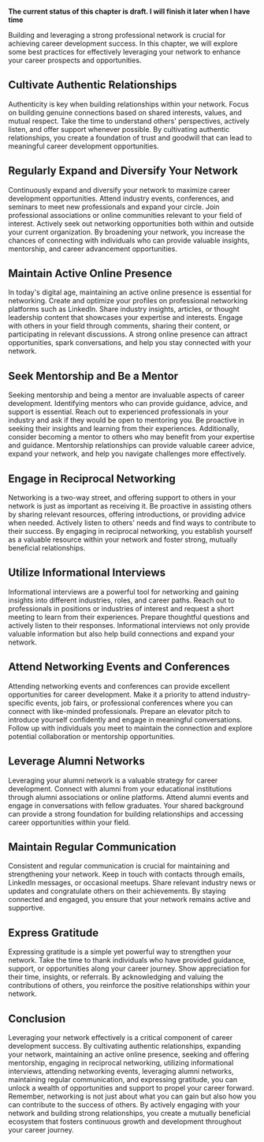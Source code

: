 **The current status of this chapter is draft. I will finish it later when I have time**

Building and leveraging a strong professional network is crucial for achieving career development success. In this chapter, we will explore some best practices for effectively leveraging your network to enhance your career prospects and opportunities.

Cultivate Authentic Relationships
---------------------------------

Authenticity is key when building relationships within your network. Focus on building genuine connections based on shared interests, values, and mutual respect. Take the time to understand others' perspectives, actively listen, and offer support whenever possible. By cultivating authentic relationships, you create a foundation of trust and goodwill that can lead to meaningful career development opportunities.

Regularly Expand and Diversify Your Network
-------------------------------------------

Continuously expand and diversify your network to maximize career development opportunities. Attend industry events, conferences, and seminars to meet new professionals and expand your circle. Join professional associations or online communities relevant to your field of interest. Actively seek out networking opportunities both within and outside your current organization. By broadening your network, you increase the chances of connecting with individuals who can provide valuable insights, mentorship, and career advancement opportunities.

Maintain Active Online Presence
-------------------------------

In today's digital age, maintaining an active online presence is essential for networking. Create and optimize your profiles on professional networking platforms such as LinkedIn. Share industry insights, articles, or thought leadership content that showcases your expertise and interests. Engage with others in your field through comments, sharing their content, or participating in relevant discussions. A strong online presence can attract opportunities, spark conversations, and help you stay connected with your network.

Seek Mentorship and Be a Mentor
-------------------------------

Seeking mentorship and being a mentor are invaluable aspects of career development. Identifying mentors who can provide guidance, advice, and support is essential. Reach out to experienced professionals in your industry and ask if they would be open to mentoring you. Be proactive in seeking their insights and learning from their experiences. Additionally, consider becoming a mentor to others who may benefit from your expertise and guidance. Mentorship relationships can provide valuable career advice, expand your network, and help you navigate challenges more effectively.

Engage in Reciprocal Networking
-------------------------------

Networking is a two-way street, and offering support to others in your network is just as important as receiving it. Be proactive in assisting others by sharing relevant resources, offering introductions, or providing advice when needed. Actively listen to others' needs and find ways to contribute to their success. By engaging in reciprocal networking, you establish yourself as a valuable resource within your network and foster strong, mutually beneficial relationships.

Utilize Informational Interviews
--------------------------------

Informational interviews are a powerful tool for networking and gaining insights into different industries, roles, and career paths. Reach out to professionals in positions or industries of interest and request a short meeting to learn from their experiences. Prepare thoughtful questions and actively listen to their responses. Informational interviews not only provide valuable information but also help build connections and expand your network.

Attend Networking Events and Conferences
----------------------------------------

Attending networking events and conferences can provide excellent opportunities for career development. Make it a priority to attend industry-specific events, job fairs, or professional conferences where you can connect with like-minded professionals. Prepare an elevator pitch to introduce yourself confidently and engage in meaningful conversations. Follow up with individuals you meet to maintain the connection and explore potential collaboration or mentorship opportunities.

Leverage Alumni Networks
------------------------

Leveraging your alumni network is a valuable strategy for career development. Connect with alumni from your educational institutions through alumni associations or online platforms. Attend alumni events and engage in conversations with fellow graduates. Your shared background can provide a strong foundation for building relationships and accessing career opportunities within your field.

Maintain Regular Communication
------------------------------

Consistent and regular communication is crucial for maintaining and strengthening your network. Keep in touch with contacts through emails, LinkedIn messages, or occasional meetups. Share relevant industry news or updates and congratulate others on their achievements. By staying connected and engaged, you ensure that your network remains active and supportive.

Express Gratitude
-----------------

Expressing gratitude is a simple yet powerful way to strengthen your network. Take the time to thank individuals who have provided guidance, support, or opportunities along your career journey. Show appreciation for their time, insights, or referrals. By acknowledging and valuing the contributions of others, you reinforce the positive relationships within your network.

Conclusion
----------

Leveraging your network effectively is a critical component of career development success. By cultivating authentic relationships, expanding your network, maintaining an active online presence, seeking and offering mentorship, engaging in reciprocal networking, utilizing informational interviews, attending networking events, leveraging alumni networks, maintaining regular communication, and expressing gratitude, you can unlock a wealth of opportunities and support to propel your career forward. Remember, networking is not just about what you can gain but also how you can contribute to the success of others. By actively engaging with your network and building strong relationships, you create a mutually beneficial ecosystem that fosters continuous growth and development throughout your career journey.
